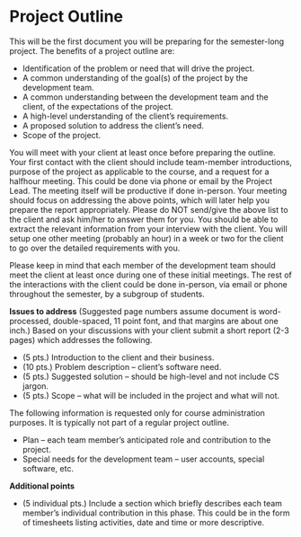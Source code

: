 # Project Outline
This will be the first document you will be preparing for the semester-long project. The benefits of a project
outline are:
* Identification of the problem or need that will drive the project.
* A common understanding of the goal(s) of the project by the development team.
* A common understanding between the development team and the client, of the expectations of the project.
* A high-level understanding of the client’s requirements.
* A proposed solution to address the client’s need.
* Scope of the project.

You will meet with your client at least once before preparing the outline. Your first contact with the client should
include team-member introductions, purpose of the project as applicable to the course, and a request for a halfhour
meeting. This could be done via phone or email by the Project Lead. The meeting itself will be productive
if done in-person. Your meeting should focus on addressing the above points, which will later help you prepare
the report appropriately. Please do NOT send/give the above list to the client and ask him/her to answer them for
you. You should be able to extract the relevant information from your interview with the client. You will setup
one other meeting (probably an hour) in a week or two for the client to go over the detailed requirements with
you.

Please keep in mind that each member of the development team should meet the client at least once during one
of these initial meetings. The rest of the interactions with the client could be done in-person, via email or phone
throughout the semester, by a subgroup of students.

**Issues to address** (Suggested page numbers assume document is word-processed, double-spaced, 11 point font,
and that margins are about one inch.)
Based on your discussions with your client submit a short report (2-3 pages) which addresses the following.
* (5 pts.) Introduction to the client and their business.
* (10 pts.) Problem description – client’s software need.
* (5 pts.) Suggested solution – should be high-level and not include CS jargon.
* (5 pts.) Scope – what will be included in the project and what will not.

The following information is requested only for course administration purposes. It is typically not part of a
regular project outline.

* Plan – each team member’s anticipated role and contribution to the project.
* Special needs for the development team – user accounts, special software, etc.

**Additional points**

* (5 individual pts.) Include a section which briefly describes each team member’s individual contribution in
this phase. This could be in the form of timesheets listing activities, date and time or more descriptive.


